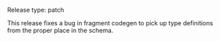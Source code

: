Release type: patch

This release fixes a bug in fragment codegen to pick up type definitions from the proper place
in the schema.
